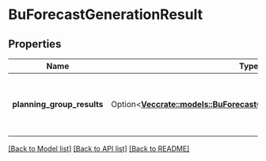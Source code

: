 # BuForecastGenerationResult

## Properties

Name | Type | Description | Notes
------------ | ------------- | ------------- | -------------
**planning_group_results** | Option<[**Vec<crate::models::BuForecastGenerationPlanningGroupResult>**](BuForecastGenerationPlanningGroupResult.md)> | Generation results, broken down by planning group | [optional]

[[Back to Model list]](../README.md#documentation-for-models) [[Back to API list]](../README.md#documentation-for-api-endpoints) [[Back to README]](../README.md)


